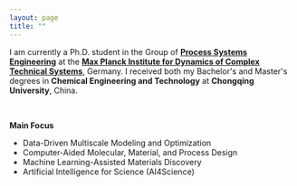 ```yaml
---
layout: page
title: ""
---
```


I am currently a Ph.D. student in the Group of **[Process Systems Engineering](https://www.mpi-magdeburg.mpg.de/pse)** at the **[Max Planck Institute for Dynamics of Complex Technical Systems](https://www.mpi-magdeburg.mpg.de/2316/en)**, Germany. I received both my Bachelor's and Master's degrees in **Chemical Engineering and Technology** at **Chongqing University**, China.

<br>

**Main Focus**
- Data-Driven Multiscale Modeling and Optimization
- Computer-Aided Molecular, Material, and Process Design
- Machine Learning-Assisted Materials Discovery
- Artificial Intelligence for Science (AI4Science)

